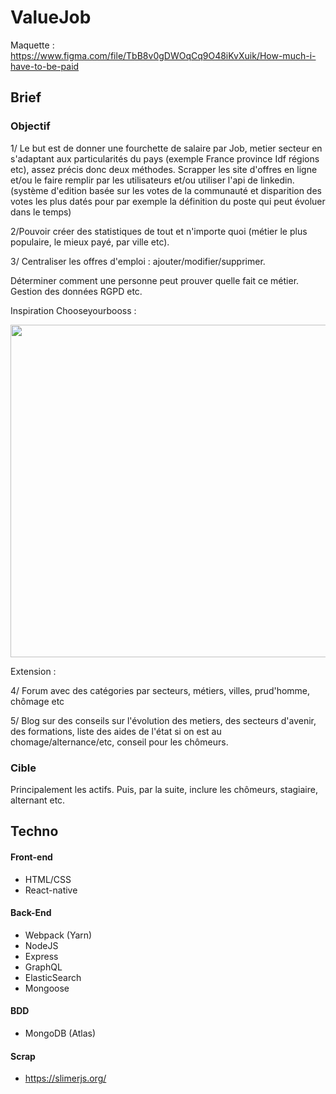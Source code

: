 # ValueJob

Maquette : https://www.figma.com/file/TbB8v0gDWOqCq9O48iKvXuik/How-much-i-have-to-be-paid

## Brief

### Objectif

1/ Le but est de donner une fourchette de salaire par Job, metier secteur en s'adaptant aux particularités du pays (exemple France province Idf régions etc), assez précis donc deux méthodes. Scrapper les site d'offres en ligne et/ou le faire remplir par les utilisateurs et/ou utiliser l'api de linkedin. (système d'edition basée sur les votes de la communauté et disparition des votes les plus datés pour par exemple la définition du poste qui peut évoluer dans le temps)

2/Pouvoir créer des statistiques de tout et n'importe quoi (métier le plus populaire, le mieux payé, par ville etc).

3/ Centraliser les offres d'emploi : ajouter/modifier/supprimer.

Déterminer comment une personne peut prouver quelle fait ce métier. Gestion des données RGPD etc.

Inspiration Chooseyourbooss : 

<img src="http://florian-chretien.fr/img/howpaidproject.png"  width="800" height="532" />

Extension :

4/ Forum avec des catégories par secteurs, métiers, villes, prud'homme, chômage etc

5/ Blog sur des conseils sur l'évolution des metiers, des secteurs d'avenir, des formations, liste des aides de l'état si on est au chomage/alternance/etc, conseil pour les chômeurs.

### Cible

Principalement les actifs. Puis, par la suite, inclure les chômeurs, stagiaire, alternant etc.

## Techno

#### Front-end

- HTML/CSS
- React-native

#### Back-End

- Webpack (Yarn)
- NodeJS
- Express
- GraphQL
- ElasticSearch
- Mongoose 

#### BDD

- MongoDB (Atlas)

#### Scrap 

- https://slimerjs.org/
